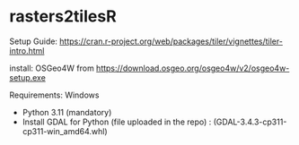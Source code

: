 # rasters2tilesR

 Setup Guide: https://cran.r-project.org/web/packages/tiler/vignettes/tiler-intro.html
 
 install: OSGeo4W from https://download.osgeo.org/osgeo4w/v2/osgeo4w-setup.exe

 Requirements: Windows
 - Python 3.11 (mandatory)
 - Install GDAL for Python (file uploaded in the repo) : 
   (GDAL-3.4.3-cp311-cp311-win_amd64.whl)

